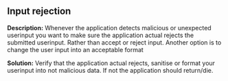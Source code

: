 
Input rejection
-------

**Description:**
Whenever the application detects malicious or unexpected userinput you want to make sure the application actual rejects the submitted userinput. Rather than accept or reject input. Another option is to change the user input into an acceptable format


**Solution:**
Verify that the application actual rejects, sanitise or format your userinput into not malicious data. If not the application should return/die.

	